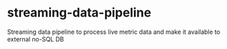 # streaming-data-pipeline
Streaming data pipeline to process live metric data and make it available to external no-SQL DB

